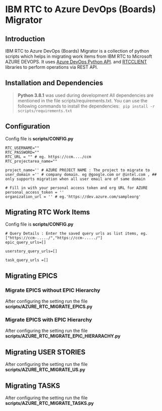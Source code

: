 # IBM RTC to Azure DevOps (Boards) Migrator

## Introduction 

IBM RTC to Azure DevOps (Boards) Migrator is a collection of python scripts which helps in migrating work items from IBM RTC to Microsoft AZURE DEVOPS.
It uses [Azure DevOps Python API](https://github.com/Microsoft/azure-devops-python-api). and [RTCCLIENT](https://rtcclient.readthedocs.io/en/latest/quickstart.html#) libraries to perform operations via REST API.

## Installation and Dependencies

> **Python 3.8.1** was used during development
All dependencies are mentioned in the file scripts/requirements.txt. You can use the following commands to install the dependencies: 
``` pip install -r scripts/requirements.txt```


## Configuration

Config file is **scripts/CONFIG.py** 
 ```
RTC_USERNAME=""
RTC_PASSWORD=""
RTC_URL = "" # eg. https://ccm..../ccm
RTC_projectarea_name=""

project_name='' # AZURE PROJECT NAME : The project to migrate to
user_domain ='' # company domain. eg @google.com or @intel.com , ## only supports migration when all user email are of same domain

# Fill in with your personal access token and org URL for AZURE
personal_access_token = ''
organization_url = '' # eg.'https://dev.azure.com/sampleorg' 
 ```

 
## Migrating RTC Work Items

Config file is **scripts/CONFIG.py**

 ```
# Query Details : Enter the saved query urls as list items, eg. ["https://ccm-...../","https://ccm-...../"]
epic_query_urls=[]

userstory_query_urls=[]

task_query_urls =[]

  ```

## Migrating EPICS

### Migrate EPICS without EPIC Hierarchy

After configuring the setting run the file **scripts/AZURE_RTC_MIGRATE_EPICS.py**

### Migrate EPICS with EPIC Hierarchy

After configuring the setting run the file **scripts/AZURE_RTC_MIGRATE_EPIC_HIERARACHY.py**

## Migrating USER STORIES

After configuring the setting run the file **scripts/AZURE_RTC_MIGRATE_US.py**

## Migrating TASKS

After configuring the setting run the file **scripts/AZURE_RTC_MIGRATE_TASKS.py**





